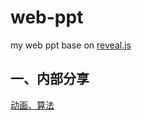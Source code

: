 # web-ppt
my web ppt base on [reveal.js](https://github.com/hakimel/reveal.js)

## 一、内部分享
[动画、算法](https://jasonchen1982.github.io/web-ppt/d4-sharing/#/)
